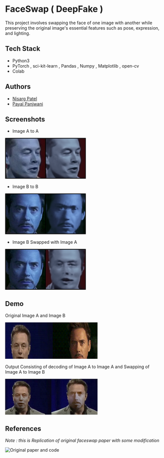 
# FaceSwap ( DeepFake )

This project involves swapping the face of one image with another while preserving the original image's essential features such as pose, expression, and lighting.


## Tech Stack

- Python3
- PyTorch , sci-kit-learn , Pandas , Numpy , Matplotlib , open-cv
- Colab

## Authors 

- [Nisarg Patel](nisarg.b.patel59@gmail.com)
- [Payal Panjwani](3ppanjwani@gmail.com)

## Screenshots

* Image A to A 

![Image A](https://github.com/Nisarg221B/FaceSwap/blob/468716f61bed322d431dba7b1f9746a466cc1980/All%20Final%20Images/final_images5/sample_image_a.png) 

* Image B to B
 
![Image B](https://github.com/Nisarg221B/FaceSwap/blob/468716f61bed322d431dba7b1f9746a466cc1980/All%20Final%20Images/final_images5/sample_image_b.png) 

* Image B Swapped with Image A

![B-A](https://github.com/Nisarg221B/FaceSwap/blob/468716f61bed322d431dba7b1f9746a466cc1980/All%20Final%20Images/final_images5/sample_image_b_to_a.png) 


## Demo

Original Image A and Image B 

<img src="https://github.com/Nisarg221B/FaceSwap/blob/654ade73c1f051066f5c4c1a533c07680c37b62d/All%20Final%20Images/image1.gif" width=300></img>

Output Consisting of decoding of Image A to Image A  and Swapping of Image A to Image B

<img src="https://github.com/Nisarg221B/FaceSwap/blob/master/All%20Final%20Images/image2.gif" width=300></img>


## References 
*Note : this is Replication of original faceswap paper with some modification*

![Original paper and code](https://github.com/iperov/DeepFaceLab)


